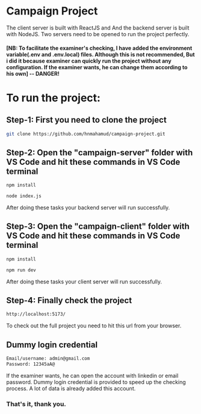 # Campaign Project

The client server is built with ReactJS and And the backend server is built with NodeJS. Two servers need to be opened to run the project perfectly.

#### [NB: To facilitate the examiner's checking, I have added the environment variable(.env and .env.local) files. Although this is not recommended, But i did it because examiner can quickly run the project without any configuration. If the examiner wants, he can change them according to his own] -- DANGER!

# To run the project:

## Step-1: First you need to clone the project

```sh
git clone https://github.com/hnmahamud/campaign-project.git
```

## Step-2: Open the "campaign-server" folder with VS Code and hit these commands in VS Code terminal

```sh
npm install
```

```sh
node index.js
```

After doing these tasks your backend server will run successfully.

## Step-3: Open the "campaign-client" folder with VS Code and hit these commands in VS Code terminal

```sh
npm install
```

```sh
npm run dev
```

After doing these tasks your client server will run successfully.

## Step-4: Finally check the project

```sh
http://localhost:5173/
```

To check out the full project you need to hit this url from your browser.

## Dummy login credential

```sh
Email/username: admin@gmail.com
Password: 12345aA@
```

If the examiner wants, he can open the account with linkedin or email password. Dummy login credential is provided to speed up the checking process. A lot of data is already added this account.

### That's it, thank you.
